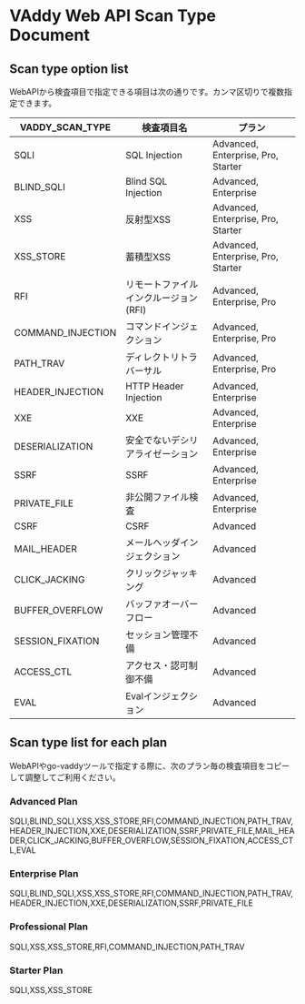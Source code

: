 VAddy Web API Scan Type Document
======================

## Scan type option list

WebAPIから検査項目で指定できる項目は次の通りです。カンマ区切りで複数指定できます。

| VADDY_SCAN_TYPE    | 検査項目名                        | プラン                              |
| ------------------ | ------------------------------- |------------------------------------|
| SQLI               | SQL Injection                   | Advanced, Enterprise, Pro, Starter |
| BLIND_SQLI         | Blind SQL Injection             | Advanced, Enterprise               |
| XSS                | 反射型XSS                        | Advanced, Enterprise, Pro, Starter |
| XSS_STORE          | 蓄積型XSS                        | Advanced, Enterprise, Pro, Starter |
| RFI                | リモートファイルインクルージョン(RFI) | Advanced, Enterprise, Pro          |
| COMMAND_INJECTION  | コマンドインジェクション            | Advanced, Enterprise, Pro          |
| PATH_TRAV          | ディレクトリトラバーサル            | Advanced, Enterprise, Pro          |
| HEADER_INJECTION   | HTTP Header Injection           | Advanced, Enterprise               |
| XXE                | XXE                             | Advanced, Enterprise               |
| DESERIALIZATION    | 安全でないデシリアライゼーション     | Advanced, Enterprise               |
| SSRF               | SSRF                            | Advanced, Enterprise               |
| PRIVATE_FILE       | 非公開ファイル検査                 | Advanced, Enterprise               |
| CSRF               | CSRF                            | Advanced                           |
| MAIL_HEADER        | メールヘッダインジェクション         | Advanced                           |
| CLICK_JACKING      | クリックジャッキング               | Advanced                           |
| BUFFER_OVERFLOW    | バッファオーバーフロー              | Advanced                           |
| SESSION_FIXATION   | セッション管理不備                 | Advanced                           |
| ACCESS_CTL         | アクセス・認可制御不備              | Advanced                           |
| EVAL               | Evalインジェクション              | Advanced                           |

## Scan type list for each plan
WebAPIやgo-vaddyツールで指定する際に、次のプラン毎の検査項目をコピーして調整してご利用ください。

### Advanced Plan
SQLI,BLIND_SQLI,XSS,XSS_STORE,RFI,COMMAND_INJECTION,PATH_TRAV,HEADER_INJECTION,XXE,DESERIALIZATION,SSRF,PRIVATE_FILE,MAIL_HEADER,CLICK_JACKING,BUFFER_OVERFLOW,SESSION_FIXATION,ACCESS_CTL,EVAL

### Enterprise Plan
SQLI,BLIND_SQLI,XSS,XSS_STORE,RFI,COMMAND_INJECTION,PATH_TRAV,HEADER_INJECTION,XXE,DESERIALIZATION,SSRF,PRIVATE_FILE

### Professional Plan
SQLI,XSS,XSS_STORE,RFI,COMMAND_INJECTION,PATH_TRAV

### Starter Plan 
SQLI,XSS,XSS_STORE

